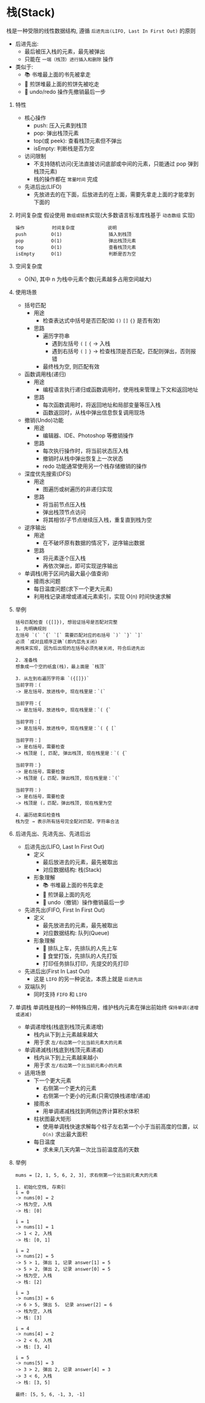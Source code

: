 # 栈(Stack)
  栈是一种受限的线性数据结构, 遵循 `后进先出(LIFO, Last In First Out)` 的原则
  - 后进先出:
    - 最后被压入栈的元素，最先被弹出
    - 只能在 `一端（栈顶）进行插入和删除` 操作
  - 类似于:
    - 📚 书堆最上面的书先被拿走
    - 🥞 煎饼堆最上面的煎饼先被吃走
    - 🧩 undo/redo 操作先撤销最后一步
    
1. 特性
   - 核心操作
     - push: 压入元素到栈顶
     - pop: 弹出栈顶元素
     - top(或 peek): 查看栈顶元素但不弹出
     - isEmpty: 判断栈是否为空
   - 访问限制
     - 不支持随机访问(无法直接访问底部或中间的元素，只能通过 pop 弹到栈顶元素)
     - 栈的操作都在 `常量时间` 完成
   - 先进后出(LIFO)
     - 先放进去的在下面，后放进去的在上面，需要先拿走上面的才能拿到下面的

2. 时间复杂度
   假设使用 `数组或链表`实现(大多数语言标准库栈基于 `动态数组` 实现)
   ```text
   操作          时间复杂度            说明
   push         O(1)                 插入到栈顶
   pop          O(1)                 弹出栈顶元素
   top          O(1)                 查看栈顶元素
   isEmpty      O(1)                 判断是否为空
   ```

3. 空间复杂度
   - O(N), 其中 n 为栈中元素个数(元素越多占用空间越大)

4. 使用场景
   - 括号匹配
     - 用途
       - 检查表达式中括号是否匹配(如 `()` `[]` `{}` 是否有效)
     - 思路
       - 遍历字符串
         - 遇到左括号 `(` `[` `{` -> 入栈
         - 遇到右括号 `(` `]` `}` -> 检查栈顶是否匹配，匹配则弹出，否则报错
       - 最终栈为空, 则匹配有效
   - 函数调用栈(递归)
     - 用途
       - 编程语言执行递归或函数调用时，使用栈来管理上下文和返回地址
     - 思路
       - 每次函数调用时，将返回地址和局部变量等压入栈
       - 函数返回时，从栈中弹出信息恢复调用现场
   - 撤销(Undo)功能
     - 用途
       - 编辑器、IDE、Photoshop 等撤销操作
     - 思路
       - 每次执行操作时，将当前状态压入栈
       - 撤销时从栈中弹出恢复上一次状态
       - redo 功能通常使用另一个栈存储撤销的操作
   - 深度优先搜索(DFS)
     - 用途
       - 图遍历或树遍历的非递归实现
     - 思路
       - 将当前节点压入栈
       - 弹出栈顶节点访问
       - 将其相邻/子节点继续压入栈，重复直到栈为空
   - 逆序输出
     - 用途
       - 在不破坏原有数据的情况下，逆序输出数据
     - 思路
       - 将元素逐个压入栈
       - 再依次弹出，即可实现逆序输出
   - 单调栈(用于区间内最大最小值查询)
     - 接雨水问题
     - 每日温度问题(求下一个更大元素)
     - 利用栈记录递增或递减元素索引，实现 O(n) 时间快速求解
   
5. 举例
   ```text
   括号匹配检查 ({[]}), 想验证括号是否配对完整
   1. 先明确规则
   左括号 `(` `{` `[` 需要匹配对应的右括号 `)` `}` `]`
   必须 `成对且顺序正确`(即内层先关闭)
   用栈来实现, 因为后出现的左括号必须先被关闭, 符合后进先出
   
   2. 准备栈
   想象成一个空的纸盒(栈)，最上面是 `栈顶`
   
   3. 从左到右遍历字符串 `({[]})`
   当前字符：(
   -> 是左括号，放进栈中, 现在栈里是：`(`
   
   当前字符：{
   -> 是左括号，放进栈中, 现在栈里是：`( {`
   
   当前字符：[
   -> 是左括号，放进栈中, 现在栈里是：`( { [`
   
   当前字符：]
   -> 是右括号，需要检查
   -> 栈顶是 [, 匹配, 弹出栈顶, 现在栈里是：`( {`
   
   当前字符：}
   -> 是右括号，需要检查
   -> 栈顶是 {，匹配，弹出栈顶, 现在栈里是：`(`
   
   当前字符：)
   -> 是右括号，需要检查
   -> 栈顶是 (，匹配，弹出栈顶, 现在栈里为空
   
   4. 遍历结束后检查栈
   栈为空 → 表示所有括号完全配对匹配，字符串合法
   ```
   
6. 后进先出、先进先出、先进后出
   - 后进先出(LIFO, Last In First Out)
     - 定义
       - 最后放进去的元素，最先被取出
       - 对应数据结构: 栈(Stack)
     - 形象理解
       - 📚 书堆最上面的书先拿走
       - 🥞 煎饼最上面的先吃
       - 🧩 undo（撤销）操作撤销最后一步
   - 先进先出(FIFO, First In First Out)
     - 定义
       - 最先放进去的元素，最先被取出
       - 对应数据结构: 队列(Queue)
     - 形象理解
       - 🚌 排队上车，先排队的人先上车
       - 🍔 食堂打饭，先排队的人先打饭
       - 打印任务排队打印，先提交的先打印
   - 先进后出(First In Last Out)
     - 这是 `LIFO` 的另一种说法，本质上就是 `后进先出`
   - 双端队列
     - 同时支持 `FIFO` 和 `LIFO`
     
7. 单调栈
   单调栈是栈的一种特殊应用，维护栈内元素在弹出前始终 `保持单调(递增或递减)`
   - 单调递增栈(栈底到栈顶元素递增)
     - 栈内从下到上元素越来越大
     - 用于求 `左/右边第一个比当前元素大的元素`
   - 单调递滅栈(栈底到栈顶元素递减)
     - 栈内从下到上元素越来越小
     - 用于求 `左/右边第一个比当前元素小的元素`
   - 适用场景
     - 下一个更大元素
       - 右侧第一个更大的元素
       - 右侧第一个更小的元素(只需切换栈递增/递减)
     - 接雨水
       - 用单调递减栈找到两侧边界计算积水体积
     - 柱状图最大矩形
       - 使用单调栈快速求解每个柱子左右第一个小于当前高度的位置，以 `O(n)` 求出最大面积
     - 每日温度
       - 求未来几天内第一次比当前温度高的天数
   
8. 举例
   ```text
   mums = [2, 1, 5, 6, 2, 3], 求右侧第一个比当前元素大的元素
   
   1. 初始化空栈, 存索引
   i = 0
   -> nums[0] = 2
   -> 栈为空, 入栈
   -> 栈: [0]
   
   i = 1
   -> nums[1] = 1
   -> 1 < 2, 入栈
   -> 栈: [0, 1]
   
   i = 2
   -> nums[2] = 5
   -> 5 > 1, 弹出 1, 记录 answer[1] = 5
   -> 5 > 2, 弹出 2, 记录 answer[0] = 5
   -> 栈为空, 入栈
   -> 栈: [2]
   
   i = 3
   -> nums[3] = 6
   -> 6 > 5, 弹出 5， 记录 answer[2] = 6
   -> 栈为空, 入栈
   -> 栈: [3]
   
   i = 4
   -> nums[4] = 2
   -> 2 < 6, 入栈
   -> 栈: [3, 4]
   
   i = 5
   -> nums[5] = 3
   -> 3 > 2, 弹出 2, 记录 answer[4] = 3
   -> 3 < 6, 入栈
   -> 栈: [3, 5]
   
   最终: [5, 5, 6, -1, 3, -1]
   ```